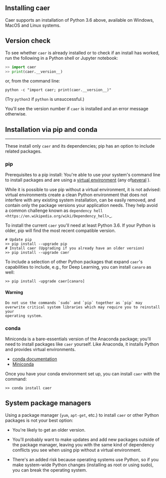 ## Installing caer

Caer supports an installation of Python 3.6 above, available on Windows, MacOS and Linux systems. 

Version check
------------------------------------------------------------------------------

To see whether `caer` is already installed or to check if an install has
worked, run the following in a Python shell or Jupyter notebook:

```python
>> import caer
>> print(caer.__version__)
```

or, from the command line:

```shell
python -c "import caer; print(caer.__version__)"
```

(Try ``python3`` if ``python`` is unsuccessful.)

You'll see the version number if `caer` is installed and
an error message otherwise.

## Installation via pip and conda
------------------------------------------------------------------------------

These install only `caer` and its dependencies; pip has an option to
include related packages.

### pip

Prerequisites to a pip install: You're able to use your system's command line to
install packages and are using a
[virtual environment](https://towardsdatascience.com/virtual-environments-104c62d48c54?gi=2532aa12906#ee81) (any of[several](https://stackoverflow.com/questions/41573587/what-is-the-difference-between-venv-pyvenv-pyenv-virtualenv-virtualenvwrappe) ).

While it is possible to use pip without a virtual environment, it is not advised: 
virtual environments create a clean Python environment that does not interfere 
with any existing system installation, can be easily removed, and contain only
the package versions your application needs. They help avoid a common
challenge known as 
`dependency hell <https://en.wikipedia.org/wiki/Dependency_hell>`_.

To install the current `caer` you'll need at least Python 3.6. If
your Python is older, pip will find the most recent compatible version.

```shell
# Update pip
>> pip install --upgrade pip
# Install caer (Upgrading if you already have an older version)
>> pip install --upgrade caer
```

To include a selection of other Python packages that expand
``caer``'s capabilities to include, e.g., for Deep Learning, you can install `canaro` as well: 

```shell
>> pip install -upgrade caer[canaro]
```

#### Warning

    Do not use the commands `sudo` and `pip` together as `pip` may
    overwrite critical system libraries which may require you to reinstall your
    operating system.


### conda

Miniconda is a bare-essentials version of the Anaconda package; you'll need to
install packages like `caer` yourself. Like Anaconda, it installs
Python and provides virtual environments.

- [conda documentation](https://docs.conda.io)
- [Miniconda](https://docs.conda.io/en/latest/miniconda.html)

Once you have your conda environment set up, you can install `caer`
with the command:

```shell
>> conda install caer
```

## System package managers

Using a package manager (`yum`, `apt-get`, etc.) to install `caer`
or other Python packages is not your best option:

- You're likely to get an older version.

- You'll probably want to make updates and add new packages outside of
  the package manager, leaving you with the same kind of
  dependency conflicts you see when using pip without a virtual environment.

- There's an added risk because operating systems use Python, so if you
  make system-wide Python changes (installing as root or using sudo),
  you can break the operating system.